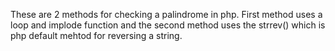 These are 2 methods for checking a palindrome in php. First method uses a loop and implode function and the second method uses the strrev() which is php default mehtod for reversing a string.
